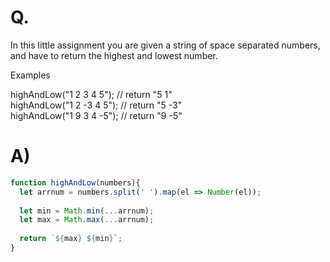 # Q.
In this little assignment you are given a string of space separated numbers, and have to return the highest and lowest number.

Examples

highAndLow("1 2 3 4 5");  // return "5 1" \
highAndLow("1 2 -3 4 5"); // return "5 -3" \
highAndLow("1 9 3 4 -5"); // return "9 -5"

# A)
```js
function highAndLow(numbers){
  let arrnum = numbers.split(' ').map(el => Number(el));
  
  let min = Math.min(...arrnum);
  let max = Math.max(...arrnum);
  
  return `${max} ${min}`;
}
```
